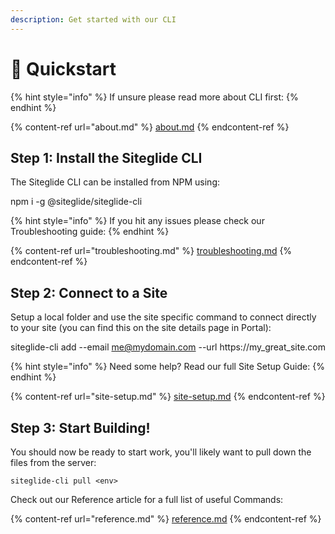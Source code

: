```yaml
---
description: Get started with our CLI
---
```


# 🚀 Quickstart

{% hint style="info" %}
If unsure please read more about CLI first:
{% endhint %}

{% content-ref url="about.md" %}
[about.md](about.md)
{% endcontent-ref %}

## Step 1: Install the Siteglide CLI

The Siteglide CLI can be installed from NPM using:

npm i -g @siteglide/siteglide-cli

{% hint style="info" %}
If you hit any issues please check our Troubleshooting guide:
{% endhint %}

{% content-ref url="troubleshooting.md" %}
[troubleshooting.md](troubleshooting.md)
{% endcontent-ref %}

## Step 2: Connect to a Site

Setup a local folder and use the site specific command to connect directly to your site (you can find this on the site details page in Portal):

siteglide-cli add --email me@mydomain.com --url https://my\_great\_site.com

{% hint style="info" %}
Need some help? Read our full Site Setup Guide:
{% endhint %}

{% content-ref url="site-setup.md" %}
[site-setup.md](site-setup.md)
{% endcontent-ref %}

## Step 3: Start Building!

You should now be ready to start work, you'll likely want to pull down the files from the server:

```
siteglide-cli pull <env>
```

Check out our Reference article for a full list of useful Commands:

{% content-ref url="reference.md" %}
[reference.md](reference.md)
{% endcontent-ref %}
